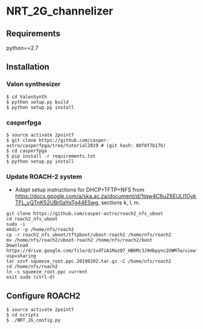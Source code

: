 # NRT_2G_channelizer



## Requirements

python==2.7


## Installation

### Valon synthesizer

```
$ cd ValonSynth
$ python setup.py build
$ python setup.py install
```

### casperfpga

```
$ source activate 2point7
$ git clone https://github.com/casper-astro/casperfpga/tree/tutorial2019 # (git hash: 08f8f7b17b)
$ cd casperfpga
$ pip install -r requirements.txt
$ python setup.py install
```

### Update ROACH-2 system
- Adapt setup instructions for DHCP+TFTP+NFS from https://docs.google.com/a/ska.ac.za/document/d/1tqw4C6uZ6EULl1OykTFL_vQTnK52UBr0aYqTg44E5wg, sections k, l, m.


```
git clone https://github.com/casper-astro/roach2_nfs_uboot
cd roach2_nfs_uboot
sudo -i
mkdir -p /home/nfs/roach2
cp -r roach2_nfs_uboot/tftpboot/uboot-roach2 /home/nfs/roach2
mv /home/nfs/roach2/uboot-roach2 /home/nfs/roach2/boot
Download https://drive.google.com/file/d/1vdTiA1MazQ7_HBKMc3J9Hbpync2UWM7w/view?usp=sharing
tar xzvf squeeze_root.ppc.20190202.tar.gz -C /home/nfs/roach2
cd /home/nfs/roach2
ln -s squeeze_root.ppc current
exit sudo (ctrl-d)
```

## Configure ROACH2

```
$ source activate 2point7
$ cd scripts
$ ./NRT_2G_config.py
```
